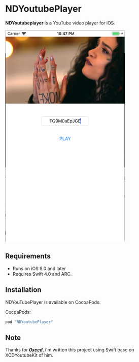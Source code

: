 # NDYoutubePlayer



**NDYoutubeplayer** is a YouTube video player for iOS.

<img src="Screenshots/screenshoot_1.png" width="377" height="668">

## Requirements

- Runs on iOS 9.0 and later
- Requires Swift 4.0  and ARC.

## Installation

NDYouTubePlayer is available on CocoaPods.

CocoaPods:

```ruby
pod "NDYoutubePlayer"
```
## Note
Thanks for [***0xced***](https://github.com/0xced), i'm written this project using Swift base on XCDYoutubeKit of him.
